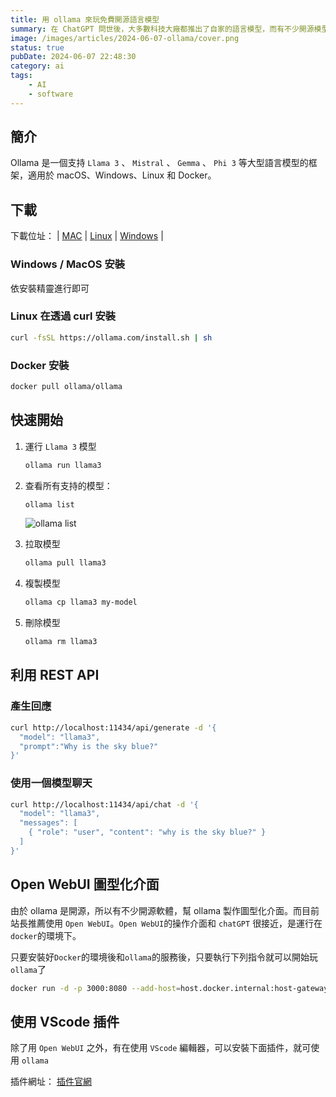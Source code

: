 ```yaml
---
title: 用 ollama 來玩免費開源語言模型
summary: 在 ChatGPT 問世後，大多數科技大廠都推出了自家的語言模型，而有不少開源模型出現。我們可以透過 OLLAMA 在自己的電腦中，建立私有的語言模型服務，並且能夠自由控制和定制模型的性能和功能。
image: /images/articles/2024-06-07-ollama/cover.png
status: true
pubDate: 2024-06-07 22:48:30
category: ai
tags:
    - AI
    - software
---
```


## 簡介

Ollama 是一個支持 `Llama 3` 、 `Mistral` 、 `Gemma` 、 `Phi 3` 等大型語言模型的框架，適用於 macOS、Windows、Linux 和 Docker。

## 下載

下載位址：
| [MAC](https://ollama.com/download/mac) | [Linux](https://ollama.com/download/linux) | [Windows](https://ollama.com/download/windows) |

### Windows / MacOS 安裝

依安裝精靈進行即可

### Linux 在透過 curl 安裝

```bash
curl -fsSL https://ollama.com/install.sh | sh
```

### Docker 安裝

```bash
docker pull ollama/ollama
```

## 快速開始

1. 運行 `Llama 3` 模型
    ```bash
    ollama run llama3
    ```

2. 查看所有支持的模型：
    ```bash
    ollama list
    ```
    ![ollama list](/images/articles/2024-06-07-ollama/ollama-list.png "ollama list")

3. 拉取模型
    ```bash
    ollama pull llama3
    ```

4. 複製模型
   ```bash
   ollama cp llama3 my-model
   ```
5. 刪除模型
   ```bash
   ollama rm llama3
   ```

## 利用 REST API

### 產生回應

```bash
curl http://localhost:11434/api/generate -d '{
  "model": "llama3",
  "prompt":"Why is the sky blue?"
}'
```

### 使用一個模型聊天

```bash
curl http://localhost:11434/api/chat -d '{
  "model": "llama3",
  "messages": [
    { "role": "user", "content": "why is the sky blue?" }
  ]
}'
```

## Open WebUI 圖型化介面

由於 ollama 是開源，所以有不少開源軟體，幫 ollama 製作圖型化介面。而目前站長推薦使用 `Open WebUI`。`Open WebUI`的操作介面和 `chatGPT` 很接近，是運行在 `docker`的環境下。

只要安裝好`Docker`的環境後和`ollama`的服務後，只要執行下列指令就可以開始玩`ollama`了

```bash
docker run -d -p 3000:8080 --add-host=host.docker.internal:host-gateway -v open-webui:/app/backend/data --name open-webui --restart always ghcr.io/open-webui/open-webui:main
```

## 使用 VScode 插件

除了用 `Open WebUI` 之外，有在使用 `VScode` 編輯器，可以安裝下面插件，就可使用 `ollama`

插件網址： [插件官網](https://www.continue.dev/)
